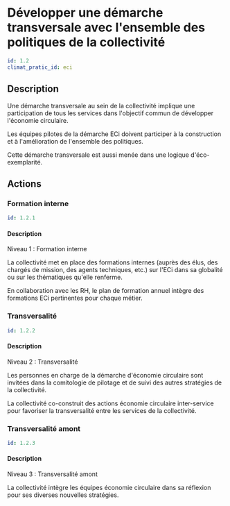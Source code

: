 # Développer une démarche transversale avec l'ensemble des politiques de la collectivité
```yaml
id: 1.2
climat_pratic_id: eci
```
## Description
Une démarche transversale au sein de la collectivité implique une participation de tous les services dans l'objectif commun de développer l'économie circulaire.

Les équipes pilotes de la démarche ECi doivent participer à la construction et à l'amélioration de l'ensemble des politiques.

Cette démarche transversale est aussi menée dans une logique d'éco-exemplarité.


## Actions
### Formation interne
```yaml
id: 1.2.1
```
#### Description
Niveau 1 : Formation interne

La collectivité met en place des formations internes (auprès des élus, des chargés de mission, des agents techniques, etc.) sur l'ECi dans sa globalité ou sur les thématiques qu'elle renferme.

En collaboration avec les RH, le plan de formation annuel intègre des formations ECi pertinentes pour chaque métier.



### Transversalité
```yaml
id: 1.2.2
```
#### Description
Niveau 2 : Transversalité

Les personnes en charge de la démarche d'économie circulaire sont invitées dans la comitologie de pilotage et de suivi des autres stratégies de la collectivité.

La collectivité co-construit des actions économie circulaire inter-service pour favoriser la transversalité entre les services de la collectivité.



### Transversalité amont
```yaml
id: 1.2.3
```
#### Description
Niveau 3 : Transversalité amont

La collectivité intègre les équipes économie circulaire dans sa réflexion pour ses diverses nouvelles stratégies.



